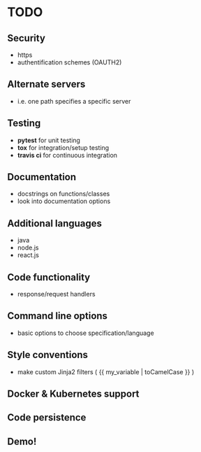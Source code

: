 # TODO

## Security
- https
- authentification schemes (OAUTH2)

## Alternate servers
- i.e. one path specifies a specific server

## Testing
- **pytest** for unit testing
- **tox** for integration/setup testing
- **travis ci** for continuous integration

## Documentation
- docstrings on functions/classes
- look into documentation options

## Additional languages
- java
- node.js
- react.js

## Code functionality
- response/request handlers

## Command line options
- basic options to choose specification/language

## Style conventions
- make custom Jinja2 filters ( {{ my_variable | toCamelCase }} )

## Docker & Kubernetes support

## Code persistence

## Demo!
